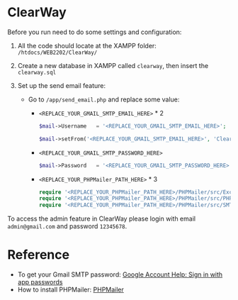 # ClearWay

Before you run need to do some settings and configuration:

1. All the code should locate at the XAMPP folder: `/htdocs/WEB2202/ClearWay/`
2. Create a new database in XAMPP called `clearway`, then insert the `clearway.sql`
3. Set up the send email feature:

   * Go to `/app/send_email.php` and replace some value:
     * `<REPLACE_YOUR_GMAIL_SMTP_EMAIL_HERE>` * 2

       ```php
       $mail->Username   = '<REPLACE_YOUR_GMAIL_SMTP_EMAIL_HERE>';
       ```

       ```php
       $mail->setFrom('<REPLACE_YOUR_GMAIL_SMTP_EMAIL_HERE>', 'ClearWay');
       ```
     * `<REPLACE_YOUR_GMAIL_SMTP_PASSWORD_HERE>`

       ```php
       $mail->Password   = '<REPLACE_YOUR_GMAIL_SMTP_PASSWORD_HERE>';
       ```
     * `<REPLACE_YOUR_PHPMailer_PATH_HERE>` * 3

       ```php
       require '<REPLACE_YOUR_PHPMailer_PATH_HERE>/PHPMailer/src/Exception.php';
       require '<REPLACE_YOUR_PHPMailer_PATH_HERE>/PHPMailer/src/PHPMailer.php';
       require '<REPLACE_YOUR_PHPMailer_PATH_HERE>/PHPMailer/src/SMTP.php';
       ```

To access the admin feature in ClearWay please login with email `admin@gmail.com` and password `12345678`.

# Reference

* To get your Gmail SMTP password: [Google Account Help: Sign in with app passwords](https://support.google.com/accounts/answer/185833?hl=en)
* How to install PHPMailer: [PHPMailer]()
